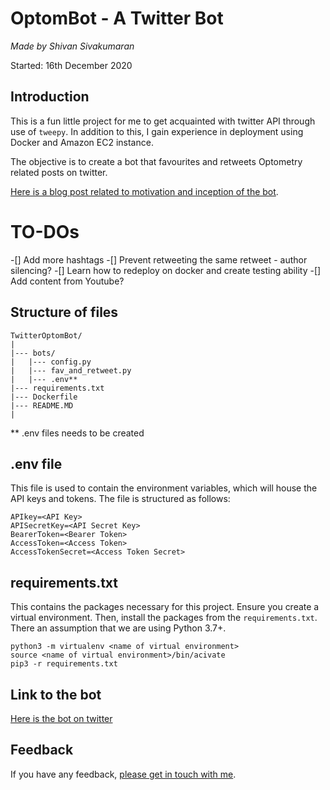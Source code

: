 # OptomBot - A Twitter Bot
*Made by Shivan Sivakumaran*

Started: 16th December 2020

## Introduction

This is a fun little project for me to get acquainted with twitter API through use of `tweepy`. In addition to this, I gain experience in deployment using Docker and Amazon EC2 instance.

The objective is to create a bot that favourites and retweets Optometry related posts on twitter.

[Here is a blog post related to motivation and inception of the bot](https://shivansivakumaran.com/coding/how-i-created-a-twitter-bot-to-help-my-career-as-an-optometrist/).

# TO-DOs

-[] Add more hashtags
-[] Prevent retweeting the same retweet - author silencing?
-[] Learn how to redeploy on docker and create testing ability
-[] Add content from Youtube? 

## Structure of files

```
TwitterOptomBot/
|
|--- bots/
|	|--- config.py
|	|--- fav_and_retweet.py
|	|--- .env**
|--- requirements.txt
|--- Dockerfile
|--- README.MD
|
```
** .env files needs to be created

## .env file

This file is used to contain the environment variables, which will house the API keys and tokens. The file is structured as follows:
```
APIkey=<API Key>
APISecretKey=<API Secret Key>
BearerToken=<Bearer Token>
AccessToken=<Access Token>
AccessTokenSecret=<Access Token Secret>
```
## requirements.txt

This contains the packages necessary for this project. Ensure you create a virtual environment. Then, install the packages from the `requirements.txt`. There an assumption that we are using Python 3.7+.

```
python3 -m virtualenv <name of virtual environment>
source <name of virtual environment>/bin/acivate
pip3 -r requirements.txt
```

## Link to the bot

[Here is the bot on twitter](https://twitter.com/OptomBot)

## Feedback

If you have any feedback, [please get in touch with me](https://shivansivakumaran/contact).
